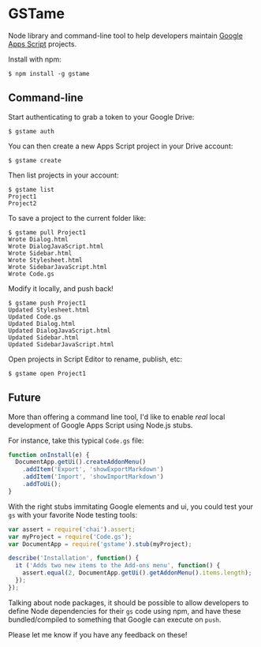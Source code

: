 # GSTame

Node library and command-line tool to help developers maintain [Google Apps Script](https://developers.google.com/apps-script) projects.

Install with npm:

```
$ npm install -g gstame
```

## Command-line

Start authenticating to grab a token to your Google Drive:

```
$ gstame auth
```

You can then create a new Apps Script project in your Drive account:

```
$ gstame create
```

Then list projects in your account:

```
$ gstame list
Project1
Project2
```

To save a project to the current folder like:

```
$ gstame pull Project1
Wrote Dialog.html
Wrote DialogJavaScript.html
Wrote Sidebar.html
Wrote Stylesheet.html
Wrote SidebarJavaScript.html
Wrote Code.gs
```

Modify it locally, and push back!

```
$ gstame push Project1
Updated Stylesheet.html
Updated Code.gs
Updated Dialog.html
Updated DialogJavaScript.html
Updated Sidebar.html
Updated SidebarJavaScript.html
```

Open projects in Script Editor to rename, publish, etc:

```
$ gstame open Project1
```

## Future

More than offering a command line tool, I'd like to enable *real* local development of Google Apps Script using Node.js stubs.

For instance, take this typical `Code.gs` file:

```js
function onInstall(e) {
  DocumentApp.getUi().createAddonMenu()
    .addItem('Export', 'showExportMarkdown')
    .addItem('Import', 'showImportMarkdown')
    .addToUi();
}
```

With the right stubs immitating Google elements and ui, you could test your `gs` with your favorite Node testing tools:

```js
var assert = require('chai').assert;
var myProject = require('Code.gs');
var DocumentApp = require('gstame').stub(myProject);

describe('Installation', function() {
  it ('Adds two new items to the Add-ons menu', function() {
    assert.equal(2, DocumentApp.getUi().getAddonMenu().items.length);
  });
});
```

Talking about node packages, it should be possible to allow developers to define Node dependencies for their `gs` code using npm, and have these bundled/compiled to something that Google can execute on `push`.

Please let me know if you have any feedback on these!
